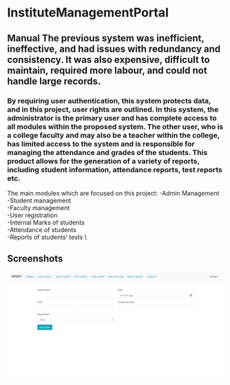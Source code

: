 # InstituteManagementPortal

## Manual The previous system was inefficient, ineffective, and had issues with redundancy and consistency. It was also expensive, difficult to maintain, required more labour, and could not handle large records.

### By requiring user authentication, this system protects data, and in this project, user rights are outlined. In this system, the administrator is the primary user and has complete access to all modules within the proposed system. The other user, who is a college faculty and may also be a teacher within the college, has limited access to the system and is responsible for managing the attendance and grades of the students. This product allows for the generation of a variety of reports, including student information, attendance reports, test reports etc.

The main modules which are focused on this project:
-Admin Management \
-Student management \
-Faculty management \
-User registration \
-Internal Marks of students \
-Attendance of students \
-Reports of students’ tests \

## Screenshots

![Alt text](https://github.com/Infikey-Technologies-Internship/InstituteManagementPortal/blob/master/screenshots/AddAdmin.jpeg "Add Admin")
